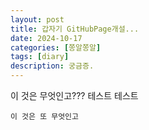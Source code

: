 ```yaml
---
layout: post
title: 갑자기 GitHubPage개설...
date: 2024-10-17
categories: [쫑알쫑알]
tags: [diary]
description: 궁금증.
---
```

이 것은 무엇인고???
테스트 테스트

```이 것은 또 무엇인고```
